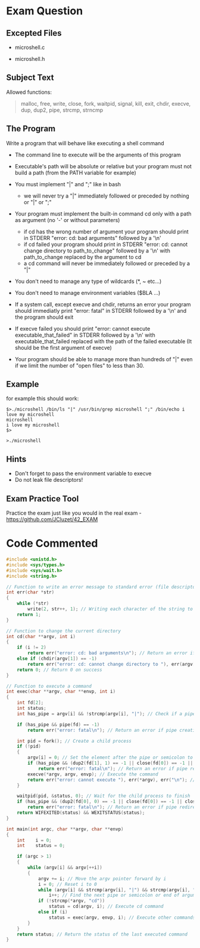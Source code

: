 # Exam Question

## Excepted Files

- microshell.c

- microshell.h

## Subject Text

Allowed functions: 

> malloc, free, write, close, fork, waitpid, signal, kill, exit, chdir, execve, dup, dup2, pipe, strcmp, strncmp


## The Program
Write a program that will behave like executing a shell command

- The command line to execute will be the arguments of this program

- Executable's path will be absolute or relative but your program must not build a path (from the PATH variable for example)

- You must implement "|" and ";" like in bash
	- we will never try a "|" immediately followed or preceded by nothing or "|" or ";"

- Your program must implement the built-in command cd only with a path as argument (no '-' or without parameters)
	- if cd has the wrong number of argument your program should print in STDERR "error: cd: bad arguments" followed by a '\n'
	- if cd failed your program should print in STDERR "error: cd: cannot change directory to path_to_change" followed by a '\n' with path_to_change replaced by the argument to cd
	- a cd command will never be immediately followed or preceded by a "|"

- You don't need to manage any type of wildcards (*, ~ etc...)

- You don't need to manage environment variables ($BLA ...)

- If a system call, except execve and chdir, returns an error your program should immediatly print "error: fatal" in STDERR followed by a '\n' and the program should exit

- If execve failed you should print "error: cannot execute executable_that_failed" in STDERR followed by a '\n' with executable_that_failed replaced with the path of the failed executable (It should be the first argument of execve)

- Your program should be able to manage more than hundreds of "|" even if we limit the number of "open files" to less than 30.

## Example

for example this should work:
```
$>./microshell /bin/ls "|" /usr/bin/grep microshell ";" /bin/echo i love my microshell
microshell
i love my microshell
$>

>./microshell 
```

## Hints
- Don't forget to pass the environment variable to execve
- Do not leak file descriptors!

## Exam Practice Tool

Practice the exam just like you would in the real exam - https://github.com/JCluzet/42_EXAM

# Code Commented
```c
#include <unistd.h>
#include <sys/types.h>
#include <sys/wait.h>
#include <string.h>

// Function to write an error message to standard error (file descriptor 2)
int err(char *str) 
{
    while (*str)
        write(2, str++, 1); // Writing each character of the string to stderr
    return 1;
}

// Function to change the current directory
int cd(char **argv, int i) 
{
    if (i != 2)
        return err("error: cd: bad arguments\n"); // Return an error if the argument count is not 2
    else if (chdir(argv[1]) == -1)
        return err("error: cd: cannot change directory to "), err(argv[1]), err("\n"); // Return an error if directory change fails
    return 0; // Return 0 on success
}

// Function to execute a command
int exec(char **argv, char **envp, int i) 
{
    int fd[2];
    int status;
    int has_pipe = argv[i] && !strcmp(argv[i], "|"); // Check if a pipe is present in the command

    if (has_pipe && pipe(fd) == -1)
        return err("error: fatal\n"); // Return an error if pipe creation fails

    int pid = fork(); // Create a child process
    if (!pid) 
    {
        argv[i] = 0; // Set the element after the pipe or semicolon to null
        if (has_pipe && (dup2(fd[1], 1) == -1 || close(fd[0]) == -1 || close(fd[1]) == -1))
            return err("error: fatal\n"); // Return an error if pipe redirection or closing fails
        execve(*argv, argv, envp); // Execute the command
        return err("error: cannot execute "), err(*argv), err("\n"); // Return an error if execution fails
    }

    waitpid(pid, &status, 0); // Wait for the child process to finish
    if (has_pipe && (dup2(fd[0], 0) == -1 || close(fd[0]) == -1 || close(fd[1]) == -1))
        return err("error: fatal\n"); // Return an error if pipe redirection or closing fails
    return WIFEXITED(status) && WEXITSTATUS(status);
}

int main(int argc, char **argv, char **envp) 
{
    int    i = 0;
    int    status = 0;

    if (argc > 1) 
    {
        while (argv[i] && argv[++i]) 
        {
            argv += i; // Move the argv pointer forward by i
            i = 0; // Reset i to 0
            while (argv[i] && strcmp(argv[i], "|") && strcmp(argv[i], ";"))
                i++; // Find the next pipe or semicolon or end of arguments
            if (!strcmp(*argv, "cd"))
                status = cd(argv, i); // Execute cd command
            else if (i)
                status = exec(argv, envp, i); // Execute other commands
        }
    }
    return status; // Return the status of the last executed command
}
```
